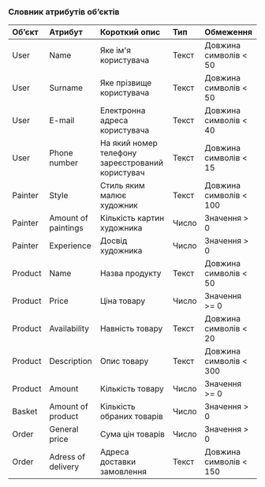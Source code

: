 ### Словник атрибутів об’єктів
|Об’єкт|Атрибут|Короткий опис|Тип|Обмеження|
|:-|:-|:-|:-|:-|
|User|Name|Яке ім'я користувача|Текст|Довжина символів < 50|
|User|Surname|Яке прізвище користувача|Текст|Довжина символів < 50|
|User|E-mail|Електронна адреса користувача|Текст|Довжина символів < 40|
|User|Phone number|На який номер телефону зареєстрований користувач|Текст|Довжина символів < 15|
|Painter|Style|Стиль яким малює художник|Текст|Довжина символів < 100|
|Painter|Amount of paintings|Кількість картин художника|Число|Значення > 0|
|Painter|Experience|Досвід художника|Число|Значення > 0|
|Product|Name|Назва продукту|Текст|Довжина символів < 50|
|Product|Price|Ціна товару|Число|Значення >= 0|
|Product|Availability|Навність товару|Текст|Довжина символів < 20|
|Product|Description|Опис товару|Текст|Довжина символів < 300|
|Product|Amount|Кількість товару|Число|Значення >= 0|
|Basket|Amount of product|Кількість обраних товарів|Число|Значення > 0|
|Order|General price|Сума цін товарів|Число|Значення > 0|
|Order|Adress of delivery|Адреса доставки замовлення|Текст|Довжина символів < 150|
